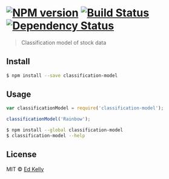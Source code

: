 #  [![NPM version][npm-image]][npm-url] [![Build Status][travis-image]][travis-url] [![Dependency Status][daviddm-image]][daviddm-url]

> Classification model of stock data


## Install

```sh
$ npm install --save classification-model
```


## Usage

```js
var classificationModel = require('classification-model');

classificationModel('Rainbow');
```

```sh
$ npm install --global classification-model
$ classification-model --help
```


## License

MIT © [Ed Kelly](http://www.edkelly.co.uk)


[npm-image]: https://badge.fury.io/js/classification-model.svg
[npm-url]: https://npmjs.org/package/classification-model
[travis-image]: https://travis-ci.org//classification-model.svg?branch=master
[travis-url]: https://travis-ci.org//classification-model
[daviddm-image]: https://david-dm.org//classification-model.svg?theme=shields.io
[daviddm-url]: https://david-dm.org//classification-model
